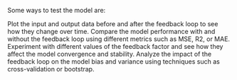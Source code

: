 Some ways to test the model are:

Plot the input and output data before and after the feedback loop to see how they change over time.
Compare the model performance with and without the feedback loop using different metrics such as MSE, R2, or MAE.
Experiment with different values of the feedback factor and see how they affect the model convergence and stability.
Analyze the impact of the feedback loop on the model bias and variance using techniques such as cross-validation or bootstrap.
